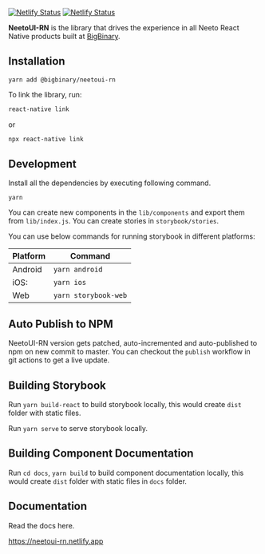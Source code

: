 [![Netlify Status](https://api.netlify.com/api/v1/badges/1772e21c-61b9-4100-9b2e-9b0d1ce6a210/deploy-status)](https://app.netlify.com/sites/neetoui-rn/deploys)
[![Netlify Status](https://api.netlify.com/api/v1/badges/717761ba-353e-4417-9860-86e49b78ac36/deploy-status)](https://app.netlify.com/sites/neetoui-rn-docs/deploys)

**NeetoUI-RN** is the library that drives the experience in all Neeto React
Native products built at [BigBinary](https://www.bigbinary.com).

## Installation

```
yarn add @bigbinary/neetoui-rn
```

To link the library, run:

```sh
react-native link
```

or

```sh
npx react-native link
```

## Development

Install all the dependencies by executing following command.

```
yarn
```

You can create new components in the `lib/components` and export them from
`lib/index.js`. You can create stories in `storybook/stories`.

You can use below commands for running storybook in different platforms:

| Platform | Command              |
| -------- | -------------------- |
| Android  | `yarn android`       |
| iOS:     | `yarn ios`           |
| Web      | `yarn storybook-web` |

## Auto Publish to NPM

NeetoUI-RN version gets patched, auto-incremented and auto-published to npm on
new commit to master. You can checkout the `publish` workflow in git actions to
get a live update.

## Building Storybook

Run `yarn build-react` to build storybook locally, this would create `dist`
folder with static files.

Run `yarn serve` to serve storybook locally.

## Building Component Documentation

Run `cd docs`, `yarn build` to build component documentation locally, this would
create `dist` folder with static files in `docs` folder.

## Documentation

Read the docs here.

https://neetoui-rn.netlify.app

```

```

